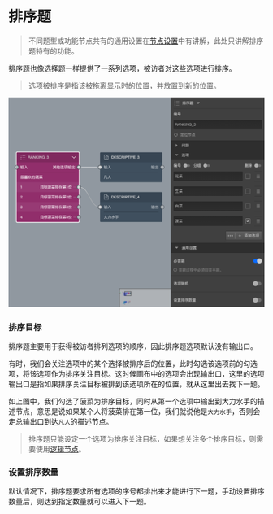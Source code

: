 # 排序题

> 不同题型或功能节点共有的通用设置在[节点设置](../node-setting/concept.md)中有讲解，此处只讲解排序题特有的功能。

排序题也像选择题一样提供了一系列选项，被访者对这些选项进行排序。
> 选项被排序是指该被拖离显示时的位置，并放置到新的位置。

<img src='./images/rank.png' width='600'>

### 排序目标
排序题主要用于获得被访者排列选项的顺序，因此排序题选项默认没有输出口。

有时，我们会关注选项中的某个选择被排序后的位置，此时勾选该选项前的勾选项，将该选项作为排序关注目标。这时候画布中的选项会出现输出口，这里的选项输出口是指如果排序关注目标被排到该选项所在的位置，就从这里出去找下一题。

如上图中，我们勾选了菠菜为排序目标，同时从第一个选项中输出到大力水手的描述节点，意思是说如果某个人将菠菜排在第一位，我们就说他是`大力水手`，否则会走总输出口到达`凡人`的描述节点。

> 排序题只能设定一个选项为排序关注目标，如果想关注多个排序目标，则需要使用[逻辑节点](./logic.md)。

### 设置排序数量
默认情况下，排序题要求所有选项的序号都排出来才能进行下一题，手动设置排序数量后，则达到指定数量就可以进入下一题。
